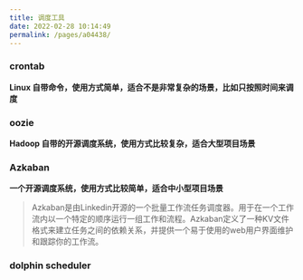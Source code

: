```yaml
---
title: 调度工具
date: 2022-02-28 10:14:49
permalink: /pages/a04438/
---
```

### crontab 

**Linux 自带命令，使用方式简单，适合不是非常复杂的场景，比如只按照时间来调度**

### oozie

**Hadoop 自带的开源调度系统，使用方式比较复杂，适合大型项目场景**

### Azkaban

**一个开源调度系统，使用方式比较简单，适合中小型项目场景**

> Azkaban是由Linkedin开源的一个批量工作流任务调度器。用于在一个工作流内以一个特定的顺序运行一组工作和流程。Azkaban定义了一种KV文件格式来建立任务之间的依赖关系，并提供一个易于使用的web用户界面维护和跟踪你的工作流。

### dolphin scheduler